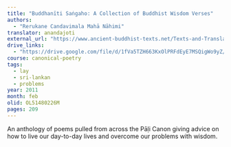 ```yaml
---
title: "Buddhanīti Saṅgaho: A Collection of Buddhist Wisdom Verses"
authors:
  - "Rerukane Candavimala Mahā Nāhimi"
translator: anandajoti
external_url: "https://www.ancient-buddhist-texts.net/Texts-and-Translations/Buddhist-Wisdom-Verses/index.htm"
drive_links:
  - "https://drive.google.com/file/d/1fVa5TZH663KxOlPRFdEyE7MSQigWo9yZ/view?usp=sharing"
course: canonical-poetry
tags:
  - lay
  - sri-lankan
  - problems
year: 2011
month: feb
olid: OL51480226M
pages: 209
---
```


An anthology of poems pulled from across the Pāḷi Canon giving advice on how to live our day-to-day lives and overcome our problems with wisdom.
